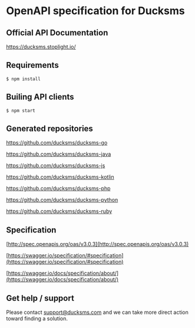 # OpenAPI specification for Ducksms

## Official API Documentation

https://ducksms.stoplight.io/

## Requirements

`$ npm install`

## Builing API clients

`$ npm start`

## Generated repositories

https://github.com/ducksms/ducksms-go

https://github.com/ducksms/ducksms-java

https://github.com/ducksms/ducksms-js

https://github.com/ducksms/ducksms-kotlin

https://github.com/ducksms/ducksms-php

https://github.com/ducksms/ducksms-python

https://github.com/ducksms/ducksms-ruby


## Specification

[http://spec.openapis.org/oas/v3.0.3](http://spec.openapis.org/oas/v3.0.3)

[https://swagger.io/specification/#specification](https://swagger.io/specification/#specification)

[https://swagger.io/docs/specification/about/](https://swagger.io/docs/specification/about/)

## Get help / support

Please contact [support@ducksms.com](mailto:support@ducksms.com?subject=[GitHub]%20openapi) and we can take more direct action toward finding a solution.